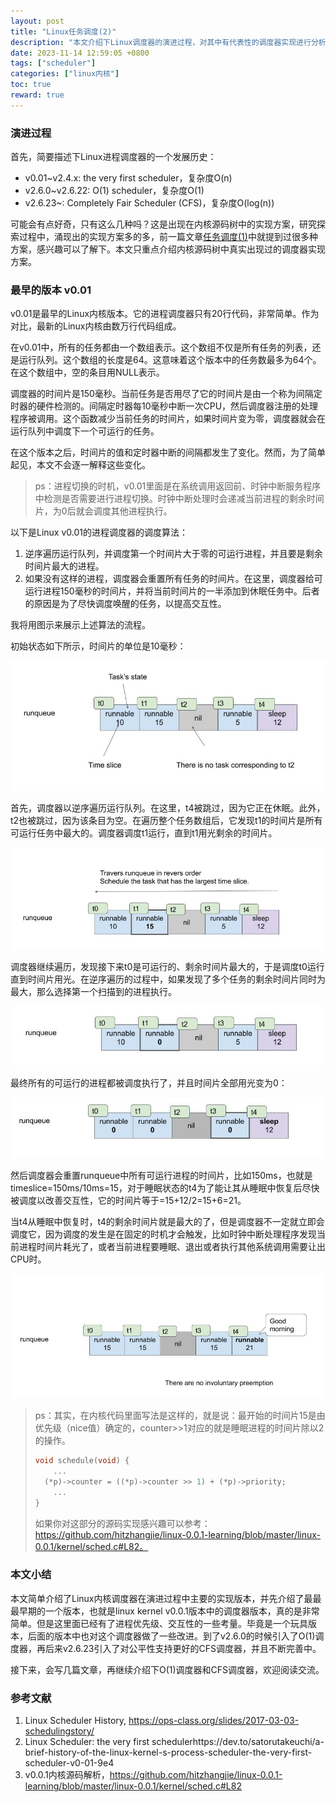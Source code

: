 ```yaml
---
layout: post
title: "Linux任务调度(2)"
description: "本文介绍下Linux调度器的演进过程，对其中有代表性的调度器实现进行分析总结。"
date: 2023-11-14 12:59:05 +0800
tags: ["scheduler"]
categories: ["linux内核"]
toc: true
reward: true
---
```




### 演进过程

首先，简要描述下Linux进程调度器的一个发展历史：

- v0.01~v2.4.x: the very first scheduler，复杂度O(n)
- v2.6.0~v2.6.22: O(1) scheduler，复杂度O(1)
- v2.6.23~: Completely Fair Scheduler (CFS)，复杂度O(log(n))

可能会有点好奇，只有这么几种吗？这是出现在内核源码树中的实现方案，研究探索过程中，涌现出的实现方案多的多，前一篇文章[任务调度(1)](https://www.hitzhangjie.pro/blog/%E4%BB%BB%E5%8A%A1%E8%B0%83%E5%BA%A61/)中就提到过很多种方案，感兴趣可以了解下。本文只重点介绍内核源码树中真实出现过的调度器实现方案。

### 最早的版本 v0.01

v0.01是最早的Linux内核版本。它的进程调度器只有20行代码，非常简单。作为对比，最新的Linux内核由数万行代码组成。

在v0.01中，所有的任务都由一个数组表示。这个数组不仅是所有任务的列表，还是运行队列。这个数组的长度是64。这意味着这个版本中的任务数最多为64个。在这个数组中，空的条目用NULL表示。

调度器的时间片是150毫秒。当前任务是否用尽了它的时间片是由一个称为间隔定时器的硬件检测的。间隔定时器每10毫秒中断一次CPU，然后调度器注册的处理程序被调用。这个函数减少当前任务的时间片，如果时间片变为零，调度器就会在运行队列中调度下一个可运行的任务。

在这个版本之后，时间片的值和定时器中断的间隔都发生了变化。然而，为了简单起见，本文不会逐一解释这些变化。

> ps：进程切换的时机，v0.01里面是在系统调用返回前、时钟中断服务程序中检测是否需要进行进程切换。时钟中断处理时会递减当前进程的剩余时间片，为0后就会调度其他进程执行。

以下是Linux v0.01的进程调度器的调度算法：

1. 逆序遍历运行队列，并调度第一个时间片大于零的可运行进程，并且要是剩余时间片最大的进程。
2. 如果没有这样的进程，调度器会重置所有任务的时间片。在这里，调度器给可运行进程150毫秒的时间片，并将当前时间片的一半添加到休眠任务中。后者的原因是为了尽快调度唤醒的任务，以提高交互性。

我将用图示来展示上述算法的流程。

初始状态如下所示，时间片的单位是10毫秒：

![v0.01调度器](assets/%E4%BB%BB%E5%8A%A1%E8%B0%83%E5%BA%A6(2)/39l2yzdrkvgdykg9ignt.jpg)

首先，调度器以逆序遍历运行队列。在这里，t4被跳过，因为它正在休眠。此外，t2也被跳过，因为该条目为空。在遍历整个任务数组后，它发现t1的时间片是所有可运行任务中最大的。调度器调度t1运行，直到t1用光剩余的时间片。

![v0.01调度器](assets/%E4%BB%BB%E5%8A%A1%E8%B0%83%E5%BA%A6(2)/ub0tl2b5ag2mkd2ly0jn.jpg)

调度器继续遍历，发现接下来t0是可运行的、剩余时间片最大的，于是调度t0运行直到时间片用光。在逆序遍历的过程中，如果发现了多个任务的剩余时间片同时为最大，那么选择第一个扫描到的进程执行。

![v0.01调度器](assets/%E4%BB%BB%E5%8A%A1%E8%B0%83%E5%BA%A6(2)/27mn1sqp4bqt057c5yyd.jpg)

最终所有的可运行的进程都被调度执行了，并且时间片全部用光变为0：

![v0.01调度器](assets/%E4%BB%BB%E5%8A%A1%E8%B0%83%E5%BA%A6(2)/cfic3t305b71oeu7g5l9.jpg)

然后调度器会重置runqueue中所有可运行进程的时间片，比如150ms，也就是timeslice=150ms/10ms=15，对于睡眠状态的t4为了能让其从睡眠中恢复后尽快被调度以改善交互性，它的时间片等于=15+12/2=15+6=21。


当t4从睡眠中恢复时，t4的剩余时间片就是最大的了，但是调度器不一定就立即会调度它，因为调度的发生是在固定的时机才会触发，比如时钟中断处理程序发现当前进程时间片耗光了，或者当前进程要睡眠、退出或者执行其他系统调用需要让出CPU时。

![v0.01调度器](assets/%E4%BB%BB%E5%8A%A1%E8%B0%83%E5%BA%A6(2)/ycklab6r65i02ct8672j.jpg)

> ps：其实，在内核代码里面写法是这样的，就是说：最开始的时间片15是由优先级（nice值）确定的，counter>>1对应的就是睡眠进程的时间片除以2的操作。
>
> ```c
> void schedule(void) {
>     ...
> 	(*p)->counter = ((*p)->counter >> 1) + (*p)->priority;
>     ...
> }
> ```
> 如果你对这部分的源码实现感兴趣可以参考：https://github.com/hitzhangjie/linux-0.0.1-learning/blob/master/linux-0.0.1/kernel/sched.c#L82。

### 本文小结

本文简单介绍了Linux内核调度器在演进过程中主要的实现版本，并先介绍了最最最早期的一个版本，也就是linux kernel v0.0.1版本中的调度器版本，真的是非常简单。但是这里面已经有了进程优先级、交互性的一些考量。毕竟是一个玩具版本，后面的版本中也对这个调度器做了一些改进。到了v2.6.0的时候引入了O(1)调度器，再后来v2.6.23引入了对公平性支持更好的CFS调度器，并且不断完善中。

接下来，会写几篇文章，再继续介绍下O(1)调度器和CFS调度器，欢迎阅读交流。

### 参考文献

1. Linux Scheduler History, https://ops-class.org/slides/2017-03-03-schedulingstory/
2. Linux Scheduler: the very first schedulerhttps://dev.to/satorutakeuchi/a-brief-history-of-the-linux-kernel-s-process-scheduler-the-very-first-scheduler-v0-01-9e4
3. v0.0.1内核源码解析，https://github.com/hitzhangjie/linux-0.0.1-learning/blob/master/linux-0.0.1/kernel/sched.c#L82